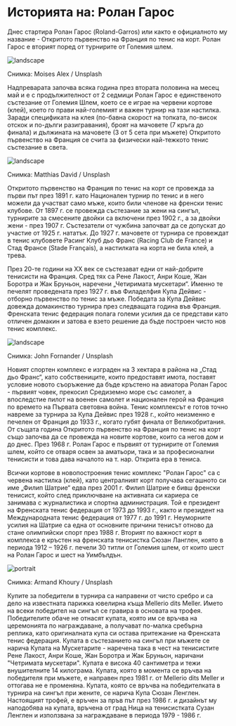 # Историята на: Ролан Гарос

Днес стартира Ролан Гарос (Roland-Garros) или както е официалното му название - Откритото първенство на Франция по тенис на корт. Ролан Гарос е вторият поред от турнирите от Големия шлем.

![landscape](https://images.unsplash.com/photo-1554068865-24cecd4e34b8?q=80&w=1470&auto=format&fit=crop&ixlib=rb-4.0.3&ixid=M3wxMjA3fDB8MHxwaG90by1wYWdlfHx8fGVufDB8fHx8fA%3D%3D)

<p class='caption'>Снимка: Moises Alex / Unsplash<p>

Надпреварата започва всяка година през втората половина на месец май и е с продължителност от 2 седмици  Ролан Гарос е единственото състезание от Големия Шлем, което се е играе на червени кортове (клей), което го прави най-големият и важен турнир на тази настилка. Заради спецификата на клея (по-бавна скорост на топката, по-висок отскок и по-дълги разигравания), броят на мачовете (7 кръга до финала) и дължината на мачовете (3 от 5 сета при мъжете) Откритото първенство на Франция се счита за физически най-тежкото тенис състезание в света.

![landscape](https://images.unsplash.com/photo-1619891418559-17ac45dc2b70?q=80&w=1374&auto=format&fit=crop&ixlib=rb-4.0.3&ixid=M3wxMjA3fDB8MHxwaG90by1wYWdlfHx8fGVufDB8fHx8fA%3D%3D)

<p class='caption'>Снимка: Matthias David / Unsplash<p>

Откритото първенство на Франция по тенис на корт се провежда за първи път през 1891 г. като Национален турнир по тенис и в него можели да участват само мъже, които били членове на френски тенис клубове. От 1897 г. се провежда състезание за жени на сингъл, турнирите за смесените двойки са включени през 1902 г., а за двойки жени - през 1907 г. Състезатели от чужбина започват да се допускат до участие от 1925 г. нататък. До 1927 г. мачовете от турнира се провеждат в тенис клубовете Расинг Клуб дьо Франс (Racing Club de France) и Стад Франсе (Stade Français), а настилката на корта не била клей, а трева. 

През 20-те години на ХХ век се състезават едни от най-добрите тенисисти на Франция. Сред тях са Рене Лакост, Анри Коше, Жан Боротра и Жак Бруньон, наречени „Четиримата мускетари“. Именно те печелят проведената през 1927 г. във Филаделфия Купа Дейвис - отборно първенство по тенис за мъже. Победата за Купа Дейвис довежда домакинство турнира през следващата година във Франция. Френската тенис федерация полага големи усилия да се представи като отличен домакин и затова е взето решение да бъде построен чисто нов тенис комплекс. 

![landscape](https://images.unsplash.com/photo-1530915365347-e35b749a0381?q=80&w=1470&auto=format&fit=crop&ixlib=rb-4.0.3&ixid=M3wxMjA3fDB8MHxwaG90by1wYWdlfHx8fGVufDB8fHx8fA%3D%3D)

<p class='caption'>Снимка: John Fornander / Unsplash<p>

Новият спортен комплекс е изграден на 3 хектара в района на „Стад дьо Франс“, като собствениците, които предоставят имота, поставят условие новото съоръжение да бъде кръстено на авиатора Ролан Гарос - първият човек, прекосил Средиземно море със самолет, а впоследстие пилот на военен самолет и национален герой на Франция по времето на Първата световна война. Тенис комплексът е готов точно навреме за турнира за Купа Дейвис през 1928 г., който неизменно е печелен от Франция до 1933 г., когато губят финала от Великобритания. От същата година Откритото първенство на Франция по тенис на корт също започва да се провежда на новите кортове, които са негов дом и до днес. През 1968 г. Ролан Гарос е първият от турнирите от Големия шлем, който се отваря освен за аматьори, така и за професионални тенисисти и това дава началото на т. нар. Открита ера в тениса.

Всички кортове в новопостроения тенис комплекс "Ролан Гарос" са с червена настилка (клей), като централният корт получава сегашното си име „Филип Шатрие“ едва през 2001 г. Филип Шатрие е бивш френски тенисист, който след приключване на активната си кариера се занимава с журналистика и спортна администрация. Той е президент на Френската тенис федерация от 1973 до 1993 г., както и президент на Международната тенис федерация от 1977 г. до 1991 г. Неуморните усилия на Шатрие са една от основните причини тенисът отново да стане олимпийски спорт през 1988 г. Вторият по важност корт в комплекса е кръстен на френската тенисистка Сюзан Ланглен, която в периода 1912 – 1926 г. печели 30 титли от Големия шлем, от които шест на Ролан Гарос и шест на Уимбълдън.

![portrait](https://images.unsplash.com/photo-1560013764-b45ee3b3d786?q=80&w=1389&auto=format&fit=crop&ixlib=rb-4.0.3&ixid=M3wxMjA3fDB8MHxwaG90by1wYWdlfHx8fGVufDB8fHx8fA%3D%3D)

<p class='caption'>Снимка: Armand Khoury / Unsplash<p>

Купите за победители в турнира са направени от чисто сребро и са дело на известната парижка ювелирна къща Mellerio dits Meller. Името на всеки победител на сингъл се гравира в основата на трофея. Победителите обаче не отнасят купата, която им се връчва на церемонията по награждаване, а получават по-малка сребърна реплика, като оригиналната купа си остава притежание на Френската тенис федерация. Купата в състезанието на сингъл при мъжете се нарича Купата на Мускетарите - наречена така в чест на тенисистите Рене Лакост, Анри Коше, Жан Боротра и Жак Бруньон, наричани "Четримата мускетари". Купата е висока 40 сантиметра и тежи внушителните 14 килограма. Купата, която в момента се връчва на победителя при мъжете, е направен през 1981 г. от Mellerio dits Meller и оттогава не е променяна. Купата, която се връчва на победителката в турнира на сингъл при жените, се нарича Купа Сюзан Ленглен. Настоящият трофей, е връчен за пръв път през 1986 г. и дизайнът му наподобява на купата, връчена от град Ница на тенисистката Сузан Ленглен и използвана за награждаване в периода 1979 - 1986 г.